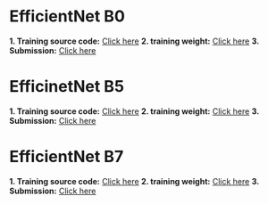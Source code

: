 # EfficientNet B0
**1. Training source code:** [Click here]()
**2. training weight:** [Click here]()
**3. Submission:** [Click here]()

# EfficinetNet B5
**1. Training source code:** [Click here]()
**2. training weight:** [Click here]()
**3. Submission:** [Click here]()

# EfficientNet B7
**1. Training source code:** [Click here]()
**2. training weight:** [Click here]()
**3. Submission:** [Click here]()
